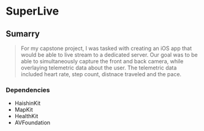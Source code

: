 # SuperLive

## Sumarry
>For my capstone project, I was tasked with creating an iOS app that would be able to live stream to a dedicated server. 
>Our goal was to be able to simultaneously capture the front and back camera, while overlaying telemetric data about the user.
>The telemetric data included heart rate, step count, distnace traveled and the pace.

### Dependencies
- HaishinKit
- MapKit
- HealthKit
- AVFoundation
